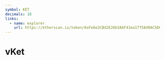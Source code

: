 ```yaml
---
symbol: KET
decimals: 18
links:
  - name: explorer
    url: https://etherscan.io/token/0xFe6e2CBd2E28b3A6F43aa17f58d9AC5D6fA19B99
---
```


# vKet
